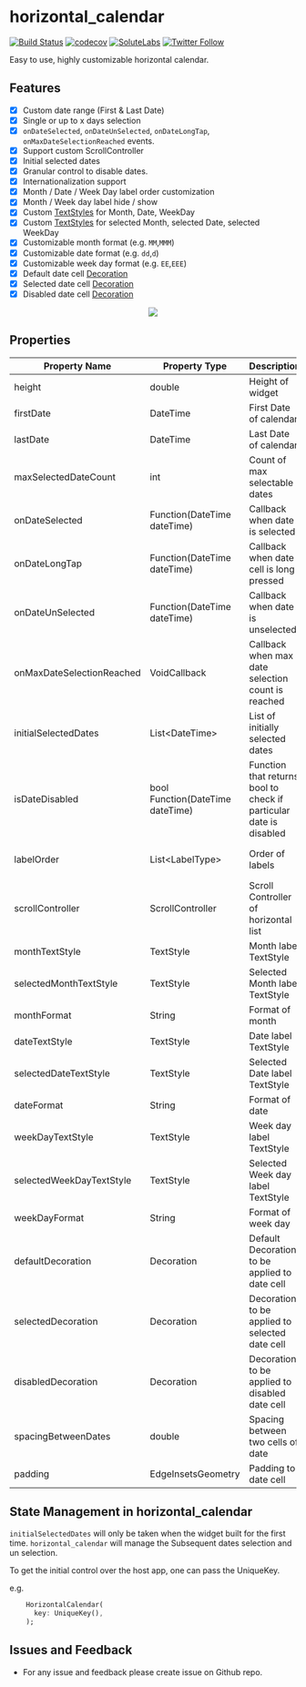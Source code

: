 # horizontal_calendar
[![Build Status](https://travis-ci.org/solutelabs/horizontal_calendar.svg?branch=master)](https://travis-ci.org/solutelabs/horizontal_calendar) [![codecov](https://codecov.io/gh/solutelabs/horizontal_calendar/branch/master/graph/badge.svg)](https://codecov.io/gh/solutelabs/horizontal_calendar) [![SoluteLabs](https://img.shields.io/badge/madeby-solutelabs-blue)](https://www.solutelabs.com/) [![Twitter Follow](https://img.shields.io/twitter/follow/solutelabs?label=Follow%20SoluteLabs&style=social)](https://twitter.com/solutelabs)

Easy to use, highly customizable horizontal calendar.

## Features

- [x] Custom date range (First & Last Date)
- [x] Single or up to x days selection
- [x] `onDateSelected`, `onDateUnSelected`, `onDateLongTap`, `onMaxDateSelectionReached` events.
- [x] Support custom ScrollController
- [x] Initial selected dates
- [x] Granular control to disable dates.  
- [x] Internationalization support
- [x] Month / Date / Week Day label order customization
- [x] Month / Week day label hide / show
- [x] Custom [TextStyles](https://api.flutter.dev/flutter/painting/TextStyle-class.html) for Month, Date, WeekDay
- [x] Custom [TextStyles](https://api.flutter.dev/flutter/painting/TextStyle-class.html) for selected Month, selected Date, selected WeekDay
- [x] Customizable month format (e.g. `MM`,`MMM`)
- [x] Customizable date format (e.g. `dd`,`d`)
- [x] Customizable week day format (e.g. `EE`,`EEE`)
- [x] Default date cell [Decoration](https://api.flutter.dev/flutter/painting/Decoration-class.html)
- [x] Selected date cell [Decoration](https://api.flutter.dev/flutter/painting/Decoration-class.html)
- [x] Disabled date cell [Decoration](https://api.flutter.dev/flutter/painting/Decoration-class.html)

<p align="center">
  <img src="https://github.com/milind-mevada-stl/horizontal_calendar/raw/feature/example/images/demo.gif">
</p>

## Properties

|  Property Name | Property Type | Description  | Default value  |
| ------------------------- | ---------------------------------- | ------------ | ---------------------- |
|  height | double |Height of widget  |  100 |
|  firstDate | DateTime |First Date of calendar  |  - |
| lastDate  | DateTime |Last Date of calendar  | -  |
|  maxSelectedDateCount | int | Count of max selectable dates | 1  |
|  onDateSelected | Function(DateTime dateTime) |Callback when date is selected | -  |
|  onDateLongTap | Function(DateTime dateTime) |Callback when date cell is long pressed | -  |
|  onDateUnSelected | Function(DateTime dateTime) |Callback when date is unselected | -  |
|  onMaxDateSelectionReached | VoidCallback |Callback when max date selection count is reached | -  |
|  initialSelectedDates | List&lt;DateTime&gt; | List of initially selected dates | Empty List  |
|  isDateDisabled | bool Function(DateTime dateTime) | Function that returns bool to check if particular date is disabled | - |
|  labelOrder | List&lt;LabelType&gt; | Order of labels | [ LabelType.month, LabelType.date, LabelType.weekday] |
|  scrollController | ScrollController | Scroll Controller of horizontal list | -  |
|  monthTextStyle | TextStyle | Month label TextStyle | titleTheme  |
|  selectedMonthTextStyle | TextStyle |Selected Month label TextStyle | monthTextStyle |
|  monthFormat | String | Format of month | `MMM` |
|  dateTextStyle | TextStyle | Date label TextStyle | subTitleTheme  |
|  selectedDateTextStyle | TextStyle | Selected Date label TextStyle | dateTextStyle |
|  dateFormat | String | Format of date | `dd` |
|  weekDayTextStyle | TextStyle | Week day label TextStyle | subTitleTheme  |
|  selectedWeekDayTextStyle | TextStyle | Selected Week day label TextStyle | dateTextStyle |
|  weekDayFormat | String | Format of week day | `EEE` |
|  defaultDecoration | Decoration | Default Decoration to be applied to date cell | - |
|  selectedDecoration | Decoration |Decoration to be applied to selected date cell | - |
|  disabledDecoration | Decoration |Decoration to be applied to disabled date cell | - |
|  spacingBetweenDates | double | Spacing between two cells of date | 8.0 |
|  padding | EdgeInsetsGeometry | Padding to date cell | `EdgeInsets.all(8.0)` |

## State Management in horizontal_calendar

`initialSelectedDates` will only be taken when the widget built for the first time.  `horizontal_calendar`  will manage the Subsequent dates selection and un selection.

To get the initial control over the host app, one can pass the UniqueKey.

e.g.
```dart
    HorizontalCalendar(
      key: UniqueKey(),
    );
``` 

## Issues and Feedback

* For any issue and feedback please create issue on Github repo.


